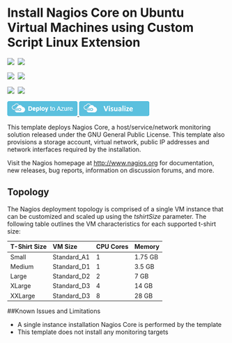 # Install Nagios Core on Ubuntu Virtual Machines using Custom Script Linux Extension

<IMG SRC="https://azurequickstartsservice.blob.core.windows.net/badges/nagios-on-ubuntu/PublicLastTestDate.svg" />&nbsp;
<IMG SRC="https://azurequickstartsservice.blob.core.windows.net/badges/nagios-on-ubuntu/PublicDeployment.svg" />&nbsp;

<IMG SRC="https://azurequickstartsservice.blob.core.windows.net/badges/nagios-on-ubuntu/FairfaxLastTestDate.svg" />&nbsp;
<IMG SRC="https://azurequickstartsservice.blob.core.windows.net/badges/nagios-on-ubuntu/FairfaxDeployment.svg" />&nbsp;

<IMG SRC="https://azurequickstartsservice.blob.core.windows.net/badges/nagios-on-ubuntu/BestPracticeResult.svg" />&nbsp;
<IMG SRC="https://azurequickstartsservice.blob.core.windows.net/badges/nagios-on-ubuntu/CredScanResult.svg" />&nbsp;

<a href="https://portal.azure.com/#create/Microsoft.Template/uri/https%3A%2F%2Fraw.githubusercontent.com%2FAzure%2Fazure-quickstart-templates%2Fmaster%2Fnagios-on-ubuntu%2Fazuredeploy.json" target="_blank">
    <img src="https://raw.githubusercontent.com/Azure/azure-quickstart-templates/master/1-CONTRIBUTION-GUIDE/images/deploytoazure.png"/>
</a>
<a href="http://armviz.io/#/?load=https%3A%2F%2Fraw.githubusercontent.com%2FAzure%2Fazure-quickstart-templates%2Fmaster%2Fnagios-on-ubuntu%2Fazuredeploy.json" target="_blank">
    <img src="https://raw.githubusercontent.com/Azure/azure-quickstart-templates/master/1-CONTRIBUTION-GUIDE/images/visualizebutton.png"/>
</a>

This template deploys Nagios Core, a host/service/network monitoring solution released under the GNU General Public License. This template also provisions a storage account, virtual network, public IP addresses and network interfaces required by the installation.

Visit the Nagios homepage at http://www.nagios.org for documentation, new releases, bug reports, information on discussion forums, and more.

Topology
--------
The Nagios deployment topology is comprised of a single VM instance that can be customized and scaled up using the _tshirtSize_ parameter. The following table outlines the VM characteristics for each supported t-shirt size:

| T-Shirt Size | VM Size | CPU Cores | Memory |
|:--- |:---|:---|:---|
| Small | Standard_A1 | 1 | 1.75 GB |
| Medium | Standard_D1 | 1 | 3.5 GB |
| Large | Standard_D2 | 2 | 7 GB |
| XLarge | Standard_D3 | 4 | 14 GB |
| XXLarge | Standard_D3 | 8 | 28 GB |

##Known Issues and Limitations
- A single instance installation Nagios Core is performed by the template
- This template does not install any monitoring targets

